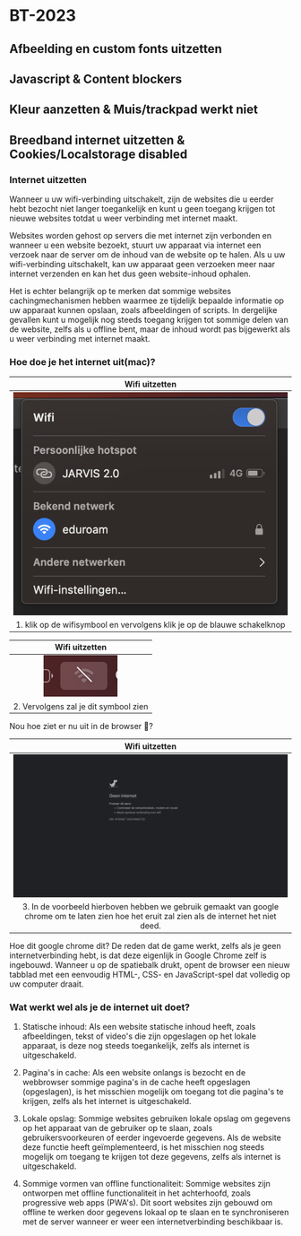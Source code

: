 # BT-2023

## Afbeelding en custom fonts uitzetten

## Javascript & Content blockers


## Kleur aanzetten & Muis/trackpad werkt niet

## Breedband internet uitzetten & Cookies/Localstorage disabled

### Internet uitzetten
Wanneer u uw wifi-verbinding uitschakelt, zijn de websites die u eerder hebt bezocht niet langer toegankelijk en kunt u geen toegang krijgen tot nieuwe websites totdat u weer verbinding met internet maakt.

Websites worden gehost op servers die met internet zijn verbonden en wanneer u een website bezoekt, stuurt uw apparaat via internet een verzoek naar de server om de inhoud van de website op te halen. Als u uw wifi-verbinding uitschakelt, kan uw apparaat geen verzoeken meer naar internet verzenden en kan het dus geen website-inhoud ophalen.

Het is echter belangrijk op te merken dat sommige websites cachingmechanismen hebben waarmee ze tijdelijk bepaalde informatie op uw apparaat kunnen opslaan, zoals afbeeldingen of scripts. In dergelijke gevallen kunt u mogelijk nog steeds toegang krijgen tot sommige delen van de website, zelfs als u offline bent, maar de inhoud wordt pas bijgewerkt als u weer verbinding met internet maakt.

### Hoe doe je het internet uit(mac)?
|Wifi uitzetten|
|:---:|
|![Wifi uitzetten](img/readme/wifi1.png)|
|1. klik op de wifisymbool en vervolgens klik je op de blauwe schakelknop|

|Wifi uitzetten|
|:---:|
|![Wifi uitzetten](img/readme/wifi2.png)|
|2. Vervolgens zal je dit symbool zien|

Nou hoe ziet er nu uit in de browser :eyes:?

|Wifi uitzetten|
|:---:|
|![Wifi uitzetten](img/readme/wifi3.png)|
|3. In de voorbeeld hierboven hebben we gebruik gemaakt van google chrome om te laten zien hoe het eruit zal zien als de internet het niet deed.|

Hoe dit google chrome dit? 
De reden dat de game werkt, zelfs als je geen internetverbinding hebt, is dat deze eigenlijk in Google Chrome zelf is ingebouwd. Wanneer u op de spatiebalk drukt, opent de browser een nieuw tabblad met een eenvoudig HTML-, CSS- en JavaScript-spel dat volledig op uw computer draait.

### Wat werkt wel als je de internet uit doet?
1. Statische inhoud: Als een website statische inhoud heeft, zoals afbeeldingen, tekst of video's die zijn opgeslagen op het lokale apparaat, is deze nog steeds toegankelijk, zelfs als internet is uitgeschakeld.

2. Pagina's in cache: Als een website onlangs is bezocht en de webbrowser sommige pagina's in de cache heeft opgeslagen (opgeslagen), is het misschien mogelijk om toegang tot die pagina's te krijgen, zelfs als het internet is uitgeschakeld.

3. Lokale opslag: Sommige websites gebruiken lokale opslag om gegevens op het apparaat van de gebruiker op te slaan, zoals gebruikersvoorkeuren of eerder ingevoerde gegevens. Als de website deze functie heeft geïmplementeerd, is het misschien nog steeds mogelijk om toegang te krijgen tot deze gegevens, zelfs als internet is uitgeschakeld.

4. Sommige vormen van offline functionaliteit: Sommige websites zijn ontworpen met offline functionaliteit in het achterhoofd, zoals progressive web apps (PWA's). Dit soort websites zijn gebouwd om offline te werken door gegevens lokaal op te slaan en te synchroniseren met de server wanneer er weer een internetverbinding beschikbaar is.





